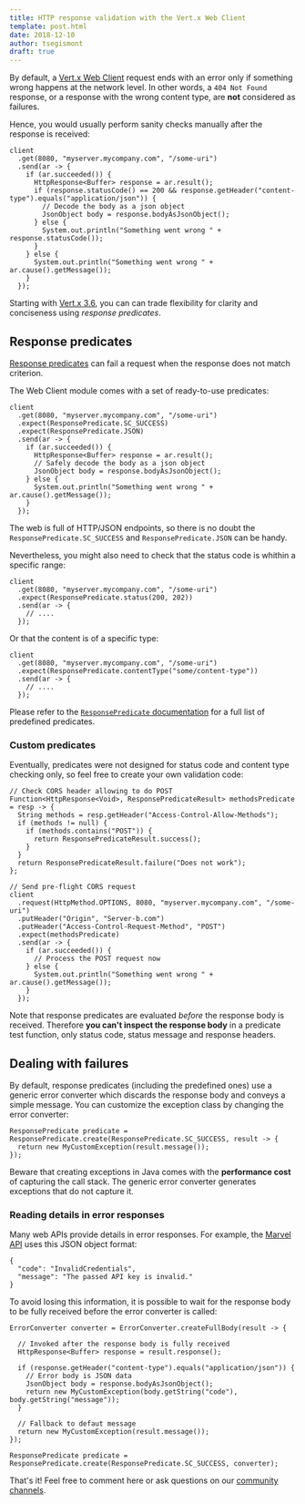 ```yaml
---
title: HTTP response validation with the Vert.x Web Client
template: post.html
date: 2018-12-10
author: tsegismont
draft: true
--- 
```


By default, a [Vert.x Web Client](/docs/vertx-web-client/java/) request ends with an error only if something wrong happens at the network level.
In other words, a `404 Not Found` response, or a response with the wrong content type, are **not** considered as failures.

Hence, you would usually perform sanity checks manually after the response is received:

```
client
  .get(8080, "myserver.mycompany.com", "/some-uri")
  .send(ar -> {
    if (ar.succeeded()) {
      HttpResponse<Buffer> response = ar.result();
      if (response.statusCode() == 200 && response.getHeader("content-type").equals("application/json")) {
        // Decode the body as a json object
        JsonObject body = response.bodyAsJsonObject();
      } else {
        System.out.println("Something went wrong " + response.statusCode());
      }
    } else {
      System.out.println("Something went wrong " + ar.cause().getMessage());
    }
  });
```

Starting with [Vert.x 3.6](/blog/eclipse-vert-x-3-6-0-released/), you can can trade flexibility for clarity and conciseness using _response predicates_.

## Response predicates

[Response predicates](/docs/apidocs/io/vertx/ext/web/client/predicate/ResponsePredicate.html) can fail a request when the response does not match criterion.

The Web Client module comes with a set of ready-to-use predicates:

```
client
  .get(8080, "myserver.mycompany.com", "/some-uri")
  .expect(ResponsePredicate.SC_SUCCESS)
  .expect(ResponsePredicate.JSON)
  .send(ar -> {
    if (ar.succeeded()) {
      HttpResponse<Buffer> response = ar.result();
      // Safely decode the body as a json object
      JsonObject body = response.bodyAsJsonObject();
    } else {
      System.out.println("Something went wrong " + ar.cause().getMessage());
    }
  });

```

The web is full of HTTP/JSON endpoints, so there is no doubt the `ResponsePredicate.SC_SUCCESS` and `ResponsePredicate.JSON` can be handy.

Nevertheless, you might also need to check that the status code is whithin a specific range:

```
client
  .get(8080, "myserver.mycompany.com", "/some-uri")
  .expect(ResponsePredicate.status(200, 202))
  .send(ar -> {
    // ....
  });
```

Or that the content is of a specific type: 

```
client
  .get(8080, "myserver.mycompany.com", "/some-uri")
  .expect(ResponsePredicate.contentType("some/content-type"))
  .send(ar -> {
    // ....
  });
```

Please refer to the [`ResponsePredicate` documentation](/docs/apidocs/io/vertx/ext/web/client/predicate/ResponsePredicate.html) for a full list of predefined predicates.

### Custom predicates

Eventually, predicates were not designed for status code and content type checking only, so feel free to create your own validation code:

```
// Check CORS header allowing to do POST
Function<HttpResponse<Void>, ResponsePredicateResult> methodsPredicate = resp -> {
  String methods = resp.getHeader("Access-Control-Allow-Methods");
  if (methods != null) {
    if (methods.contains("POST")) {
      return ResponsePredicateResult.success();
    }
  }
  return ResponsePredicateResult.failure("Does not work");
};

// Send pre-flight CORS request
client
  .request(HttpMethod.OPTIONS, 8080, "myserver.mycompany.com", "/some-uri")
  .putHeader("Origin", "Server-b.com")
  .putHeader("Access-Control-Request-Method", "POST")
  .expect(methodsPredicate)
  .send(ar -> {
    if (ar.succeeded()) {
      // Process the POST request now
    } else {
      System.out.println("Something went wrong " + ar.cause().getMessage());
    }
  });
```

Note that response predicates are evaluated *before* the response body is received.
Therefore **you can't inspect the response body** in a predicate test function, only status code, status message and response headers.

## Dealing with failures

By default, response predicates (including the predefined ones) use a generic error converter which discards the response body and conveys a simple message.
You can customize the exception class by changing the error converter:

```
ResponsePredicate predicate = ResponsePredicate.create(ResponsePredicate.SC_SUCCESS, result -> {
  return new MyCustomException(result.message());
});
```

Beware that creating exceptions in Java comes with the **performance cost** of capturing the call stack.
The generic error converter generates exceptions that do not capture it.

### Reading details in error responses

Many web APIs provide details in error responses.
For example, the [Marvel API](https://developer.marvel.com/docs) uses this JSON object format:

```
{
  "code": "InvalidCredentials",
  "message": "The passed API key is invalid."
}
```

To avoid losing this information, it is possible to wait for the response body to be fully received before the error converter is called:

```
ErrorConverter converter = ErrorConverter.createFullBody(result -> {

  // Invoked after the response body is fully received
  HttpResponse<Buffer> response = result.response();

  if (response.getHeader("content-type").equals("application/json")) {
    // Error body is JSON data
    JsonObject body = response.bodyAsJsonObject();
    return new MyCustomException(body.getString("code"), body.getString("message"));
  }

  // Fallback to defaut message
  return new MyCustomException(result.message());
});

ResponsePredicate predicate = ResponsePredicate.create(ResponsePredicate.SC_SUCCESS, converter);
```

That's it! Feel free to comment here or ask questions on our [community channels](/community).
